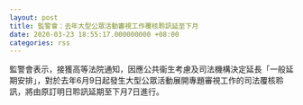 ```yaml
---
layout: post
title: 監警會：去年大型公眾活動審視工作覆核聆訊延至下月
date: 2020-03-23 18:55:17.000000000 +08:00
categories: rss
---
```


監警會表示，接獲高等法院通知，因應公共衞生考慮及司法機構決定延長「一般延期安排」，對於去年6月9日起發生大型公眾活動展開專題審視工作的司法覆核聆訊，將由原訂明日聆訊延期至下月7日進行。
